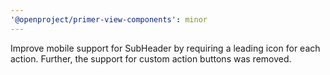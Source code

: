 ```yaml
---
'@openproject/primer-view-components': minor
---
```


Improve mobile support for SubHeader by requiring a leading icon for each action. Further, the support for custom action buttons was removed.
